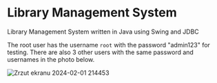 # Library Management System
Library Management System written in Java using Swing and JDBC

The root user has the username <code>root</code> with the password "admin123" for testing.
There are also 3 other users with the same password and usernames in the photo below.

![Zrzut ekranu 2024-02-01 214453](https://github.com/Darsonn/Library-Management-System/assets/87154431/78c8a8c3-89ef-480e-994e-de62d5cd73b8)
